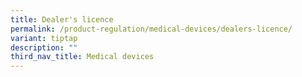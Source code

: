 ```yaml
---
title: Dealer's licence
permalink: /product-regulation/medical-devices/dealers-licence/
variant: tiptap
description: ""
third_nav_title: Medical devices
---
```

